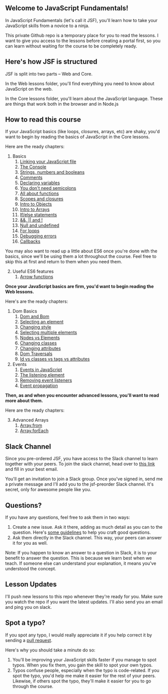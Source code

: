 ## Welcome to JavaScript Fundamentals!

In JavaScript Fundamentals (let's call it JSF), you'll learn how to take your JavaScript skills from a novice to a ninja.

This private Github repo is a temporary place for you to read the lessons. I want to give you access to the lessons before creating a portal first, so you can learn without waiting for the course to be completely ready.

## Here's how JSF is structured

JSF is split into two parts – Web and Core.

In the Web lessons folder, you'll find everything you need to know about JavaScript on the web.

In the Core lessons folder, you'll learn about the JavaScript language. These are things that work both in the browser and in Node.js

## How to read this course

If your JavaScript basics (like loops, closures, arrays, etc) are shaky, you'd want to begin by reading the basics of JavaScript in the Core lessons.

Here are the ready chapters:

1. Basics
    1. [Linking your JavaScript file](core/01.basics/01.linking.md)
    2. [The Console](core/01.basics/02.console.md)
    3. [Strings, numbers and booleans](core/01.basics/03.primitives.md)
    4. [Comments](core/01.basics/04.comments.md)
    5. [Declaring variables](core/01.basics/05.variables.md)
    6. [You don't need semicolons](core/01.basics/06.semicolons.md)
    7. [All about functions](core/01.basics/07.functions.md)
    8. [Scopes and closures](core/01.basics/08.scopes-and-closures.md)
    9. [Intro to Objects](core/01.basics/09.objects.md)
    10. [Intro to Arrays](core/01.basics/10.arrays.md)
    11. [If/else statements](core/01.basics/11.if-else.md)
    12. [&&, || and !](core/01.basics/12.and-or-exclaim.md)
    13. [Null and undefined](core/01.basics/13.null-and-undefined.md)
    14. [For loops](core/01.basics/14.for-loops.md)
    15. [Debugging errors](core/01.basics/15.debugging-errors.md)
    16. [Callbacks](core/01.basics/16.callbacks.md)

You may also want to read up a little about ES6 once you're done with the basics, since we'll be using them a lot throughout the course. Feel free to skip this at first and return to them when you need them.

2. Useful ES6 features
    1. [Arrow functions](core/02.es6/02.arrow-functions.md)

**Once your JavaScript basics are firm, you'd want to begin reading the Web lessons.**

Here's are the ready chapters:

1. Dom Basics
    1. [Dom and Bom](lessons/02.dom-basics/01.dom-and-bom.md)
    2. [Selecting an element](lessons/02.dom-basics/02.selecting-an-element.md)
    3. [Changing style](lessons/02.dom-basics/03.changing-style.md)
    4. [Selecting multiple elements](lessons/04.dom-basics/04.selecting-multiple-elements.md)
    5. [Nodes vs Elements](lessons/02.dom-basics/05.nodes-vs-elements.md)
    6. [Changing classes](lessons/02.dom-basics/06.changing-classes.md)
    7. [Changing attributes](lessons/02.dom-basics/07.changing-attributes.md)
    8. [Dom Traversals](lessons/02.dom-basics/08.dom-traversals.md)
    9. [Id vs classes vs tags vs attributes](lessons/02.dom-basics/09.id-class-tag-attribute.md)
2. Events
    1. [Events in JavaScript](lessons/03.events/01.events.md)
    2. [The listening element](lessons/03.events/02.listening-element.md)
    3. [Removing event listeners](lessons/03.events/03.removing-el.md)
    4. [Event propagation](lessons/03.events/04.event-propagation.md)

**Then, as and when you encounter advanced lessons, you'll want to read more about them.**

Here are the ready chapters:

3. Advanced Arrays
    1. [Array.from](core/03.advanced-arrays/02.from.md)
    2. [Array.forEach](core/03.advanced-arrays/04.foreach.md)

## Slack Channel

Since you pre-ordered JSF, you have access to the Slack channel to learn together with your peers. To join the slack channel, head over to [this link](https://zellwk-slack.herokuapp.com) and fill in your best email.

You'll get an invitation to join a Slack group. Once you've signed in, send me a private message and I'll add you to the jsf-preorder Slack channel. It's secret, only for awesome people like you.

## Questions?

If you have any questions, feel free to ask them in two ways:

1. Create a new issue. Ask it there, adding as much detail as you can to the question. Here's [some guidelines](https://zellwk.com/blog/asking-questions/) to help you craft good questions.
2. Ask them directly in the Slack channel. This way, your peers can answer it for you as well.

Note: If you happen to know an answer to a question in Slack, it is to your benefit to answer the question. This is because we learn best when we teach. If someone else can understand your explanation, it means you've understood the concept.

## Lesson Updates

I'll push new lessons to this repo whenever they're ready for you. Make sure you watch the repo if you want the latest updates. I'll also send you an email and ping you on slack.

## Spot a typo?

If you spot any typo, I would really appreciate it if you help correct it by sending a [pull request](https://help.github.com/articles/creating-a-pull-request/).

Here's why you should take a minute do so:

1. You'll be improving your JavaScript skills faster if you manage to spot typos. When you fix them, you gain the skill to spot your own typos.
2. Typos confuse people, especially when the typo is code-related. If you spot the typo, you'd help me make it easier for the rest of your peers. Likewise, if others spot the typo, they'll make it easier for you to go through the course.
